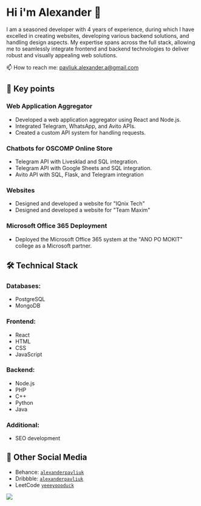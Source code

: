 <!--
**yeeeyoooduck/yeeeyoooduck** is a ✨ _special_ ✨ repository because its `README.md` (this file) appears on your GitHub profile.

Here are some ideas to get you started:

- 🔭 I’m currently working on ...
- 🌱 I’m currently learning ...
- 👯 I’m looking to collaborate on ...
- 🤔 I’m looking for help with ...
- 💬 Ask me about ...
- 📫 How to reach me: ...
- 😄 Pronouns: ...
- ⚡ Fun fact: ...
-->

# Hi i'm Alexander 👋
I am a seasoned developer with 4 years of experience, during which I have excelled in creating websites, developing various backend solutions, and handling design aspects. My expertise spans across the full stack, allowing me to seamlessly integrate frontend and backend technologies to deliver robust and visually appealing web solutions.

📫 How to reach me: pavliuk.alexander.a@gmail.com

## 🏸 Key points
### Web Application Aggregator
- Developed a web application aggregator using React and Node.js.
- Integrated Telegram, WhatsApp, and Avito APIs.
- Created a custom API system for handling requests.
### Chatbots for OSCOMP Online Store
- Telegram API with Livesklad and SQL integration.
- Telegram API with Google Sheets and SQL integration.
- Avito API with SQL, Flask, and Telegram integration
### Websites
- Designed and developed a website for "IQnix Tech"
- Designed and developed a website for "Team Maxim"
### Microsoft Office 365 Deployment
- Deployed the Microsoft Office 365 system at the "ANO PO MOKIT" college as a Microsoft partner.

## 🛠 Technical Stack
### Databases:
- PostgreSQL
- MongoDB
### Frontend:
- React
- HTML
- CSS
- JavaScript
### Backend:
- Node.js
- PHP
- C++
- Python
- Java
### Additional:
- SEO development 

## 💬 Other Social Media
* Behance: <code>[alexanderpavliuk](https://www.behance.net/alexanderpavliuk/)</code>
* Dribbble: <code>[alexanderpavliuk](https://dribbble.com/alexanderpavliuk/)</code>
* LeetCode <code>[yeeeyoooduck](https://leetcode.com/u/yeeeyoooduck/)</code>

![](https://komarev.com/ghpvc/?username=yeeeyoooduck)
